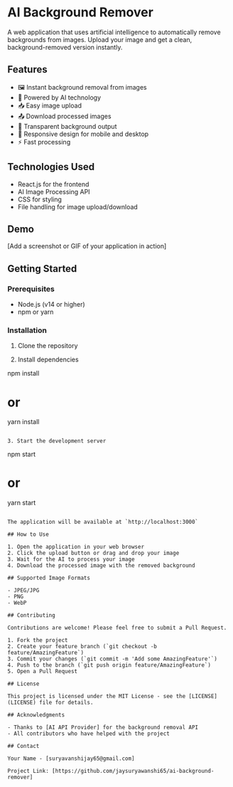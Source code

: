 # AI Background Remover

A web application that uses artificial intelligence to automatically remove backgrounds from images. Upload your image and get a clean, background-removed version instantly.

## Features

- 🖼️ Instant background removal from images
- 🤖 Powered by AI technology
- 📥 Easy image upload
- 📤 Download processed images
- 🎨 Transparent background output
- 📱 Responsive design for mobile and desktop
- ⚡ Fast processing

## Technologies Used

- React.js for the frontend
- AI Image Processing API
- CSS for styling
- File handling for image upload/download

## Demo

[Add a screenshot or GIF of your application in action]

## Getting Started

### Prerequisites

- Node.js (v14 or higher)
- npm or yarn

### Installation

1. Clone the repository 

2. Install dependencies

npm install
# or
yarn install
```

3. Start the development server
```

npm start
# or
yarn start
```

The application will be available at `http://localhost:3000`

## How to Use

1. Open the application in your web browser
2. Click the upload button or drag and drop your image
3. Wait for the AI to process your image
4. Download the processed image with the removed background

## Supported Image Formats

- JPEG/JPG
- PNG
- WebP

## Contributing

Contributions are welcome! Please feel free to submit a Pull Request.

1. Fork the project
2. Create your feature branch (`git checkout -b feature/AmazingFeature`)
3. Commit your changes (`git commit -m 'Add some AmazingFeature'`)
4. Push to the branch (`git push origin feature/AmazingFeature`)
5. Open a Pull Request

## License

This project is licensed under the MIT License - see the [LICENSE](LICENSE) file for details.

## Acknowledgments

- Thanks to [AI API Provider] for the background removal API
- All contributors who have helped with the project

## Contact

Your Name - [suryavanshijay65@gmail.com]

Project Link: [https://github.com/jaysuryawanshi65/ai-background-remover]